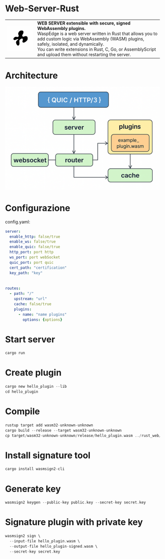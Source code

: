 # Web-Server-Rust


<table align="center">
  <tr>
    <td><img src="./images/logoWebServer.png" alt="logo" width="250"/></td>
    <td>
      <b>WEB SERVER extensible with secure, signed WebAssembly plugins.</b><br>
      WaspEdge is a web server written in Rust that allows you to add custom logic via WebAssembly (WASM) plugins, safely, isolated, and dynamically.<br>
      You can write extensions in Rust, C, Go, or AssemblyScript and upload them without restarting the server.
    </td>
  </tr>
</table>

# Architecture

![schema](./images/schema.png)


# Configurazione
config.yaml:
```yaml
server:
  enable_http: false/true
  enable_ws: false/true
  enable_quic: false/true
  http_port: port http
  ws_port: port webSocket
  quic_port: port quic
  cert_path: "certification"
  key_path: "key"


routes:
  - path: "/"
    upstream: "url"
    cache: false/true
    plugins:
      - name: "name plugins"
        options: {options}

```


# Start server
```rust
cargo run

```

# Create plugin
```rust
cargo new hello_plugin --lib
cd hello_plugin
```

# Compile
```rust
rustup target add wasm32-unknown-unknown
cargo build --release --target wasm32-unknown-unknown
cp target/wasm32-unknown-unknown/release/hello_plugin.wasm ../rust_web/plugins/
```

# Install signature tool
```rust
cargo install wasmsign2-cli
```

# Generate key
```rust
wasmsign2 keygen --public-key public.key --secret-key secret.key
```

# Signature plugin with private key
```rust
wasmsign2 sign \
  --input-file hello_plugin.wasm \
  --output-file hello_plugin-signed.wasm \
  --secret-key secret.key
```


